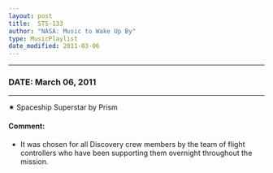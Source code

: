 ```yaml
---
layout: post
title:  STS-133
author: "NASA: Music to Wake Up By"
type: MusicPlaylist
date_modified: 2011-03-06
---
```


----
### DATE: March 06, 2011
----
✷ Spaceship Superstar by Prism

#### Comment:
* It was chosen for all Discovery crew members by the team of flight controllers who have been supporting them overnight throughout the mission.
